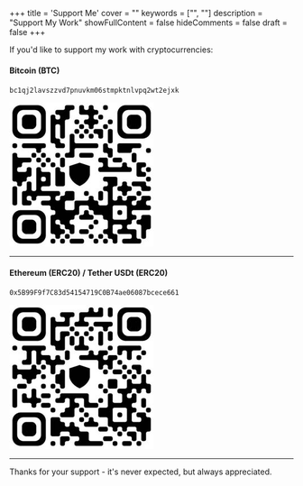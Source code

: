 +++
title = 'Support Me'
cover = ""
keywords = ["", ""]
description = "Support My Work"
showFullContent = false
hideComments = false
draft = false
+++

If you'd like to support my work with cryptocurrencies:

#### Bitcoin (BTC)
```
bc1qj2lavszzvd7pnuvkm06stmpktnlvpq2wt2ejxk
```
![](./images/btc-address.jpg)

---

#### Ethereum (ERC20) / Tether USDt (ERC20)
```
0x5B99F9f7C83d54154719C0B74ae06087bcece661
```
![](./images/eth-and-usdt-address.jpg)

---

Thanks for your support - it's never expected, but always appreciated.
